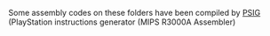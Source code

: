 Some assembly codes on these folders have been compiled by [PSIG](https://rgcorp.ucoz.net/load/console_soft/psig/2-1-0-6) (PlayStation instructions generator (MIPS R3000A Assembler)
